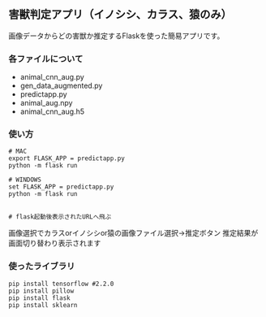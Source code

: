 ## 害獣判定アプリ（イノシシ、カラス、猿のみ）
画像データからどの害獣か推定するFlaskを使った簡易アプリです。



### 各ファイルについて
- animal_cnn_aug.py
- gen_data_augmented.py
- predictapp.py
- animal_aug.npy
- animal_cnn_aug.h5


### 使い方
    # MAC
    export FLASK_APP = predictapp.py
    python -m flask run
    
    # WINDOWS
    set FLASK_APP = predictapp.py
    python -m flask run
    
    
    # flask起動後表示されたURLへ飛ぶ
    
画像選択でカラスorイノシシor猿の画像ファイル選択→推定ボタン
推定結果が画面切り替わり表示されます

### 使ったライブラリ
    pip install tensorflow #2.2.0
    pip install pillow
    pip install flask
    pip install sklearn
